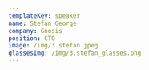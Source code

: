 ```yaml
---
templateKey: speaker
name: Stefan George
company: Gnosis
position: CTO
image: /img/3.stefan.jpeg
glassesImg: /img/3.stefan_glasses.png
---
```


